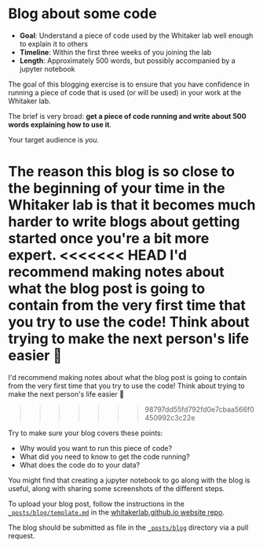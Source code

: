 # Blog about some code

* **Goal**: Understand a piece of code used by the Whitaker lab well enough to explain it to others
* **Timeline**: Within the first three weeks of you joining the lab
* **Length**: Approximately 500 words, but possibly accompanied by a jupyter notebook

The goal of this blogging exercise is to ensure that you have confidence in running a piece of code that is used (or will be used) in your work at the Whitaker lab.

The brief is very broad: **get a piece of code running and write about 500 words explaining how to use it**.

Your target audience is *you*.

The reason this blog is so close to the beginning of your time in the Whitaker lab is that it becomes much harder to write blogs about getting started once you're a bit more expert.
<<<<<<< HEAD
I'd recommend making notes about what the blog post is going to contain from the very first time that you try to use the code!
Think about trying to make the next person's life easier :raised_hands:
=======
I'd recommend making notes about what the blog post is going to contain from the very first time that you try to use the code! Think about trying to make the next person's life easier :raised_hands:
>>>>>>> 98797dd55fd792fd0e7cbaa566f0450992c3c22e

Try to make sure your blog covers these points:

* Why would you want to run this piece of code?
* What did you need to know to get the code running?
* What does the code do to your data?

You might find that creating a jupyter notebook to go along with the blog is useful, along with sharing some screenshots of the different steps.

To upload your blog post, follow the instructions in the [`_posts/blog/template.md`](https://github.com/WhitakerLab/whitakerlab.github.io/blob/master/_posts/blog/template.md) in the [whitakerlab.github.io website repo](https://github.com/WhitakerLab/whitakerlab.github.io).

The blog should be submitted as file in the [`_posts/blog`](https://github.com/WhitakerLab/whitakerlab.github.io/tree/master/_posts/blog) directory via a pull request.

